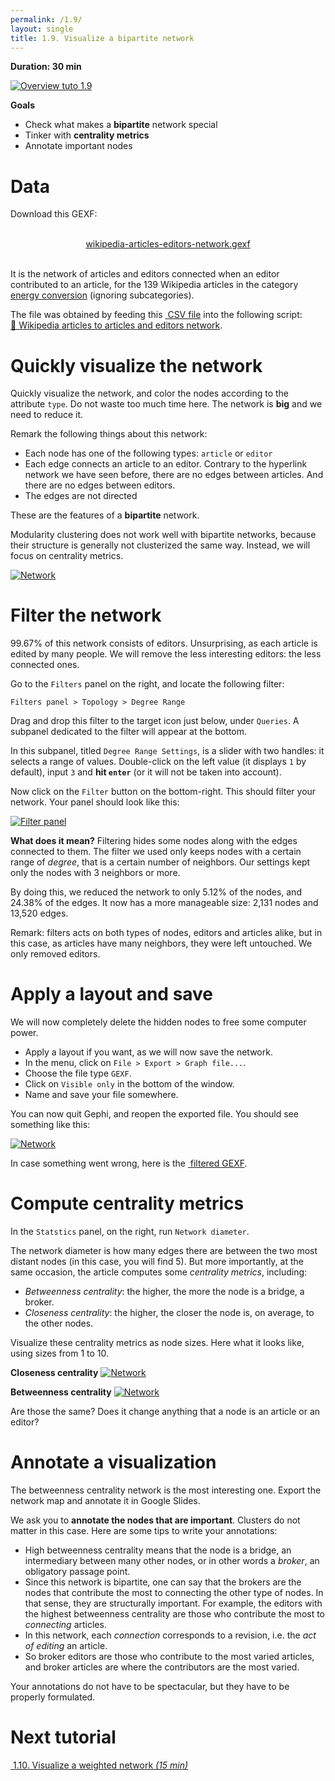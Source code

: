 ```yaml
---
permalink: /1.9/
layout: single
title: 1.9. Visualize a bipartite network
---
```


**Duration: 30 min**

[
	![Overview tuto 1.9](../assets/images/1-9.jpg)
](../assets/images/1-9.jpg)

**Goals**
* Check what makes a **bipartite** network special
* Tinker with **centrality metrics**
* Annotate important nodes

# Data

Download this GEXF:

<center><a href="../assets/data/1-9/wikipedia-articles-editors-network.gexf">
	<i class="fas fa-file" style="font-size:5em"></i><br>
	wikipedia-articles-editors-network.gexf
</a><br><br></center>

It is the network of articles and editors connected when an editor contributed to an article, for the 139 Wikipedia articles in the category [energy conversion](https://en.wikipedia.org/wiki/Category:Energy_conversion) (ignoring subcategories).

The file was obtained by feeding this [<i class="fas fa-file-csv"></i>&nbsp;CSV file](../assets/data/1-9/energy-conversion-category-depth-0.csv) into the following script: [🍄&nbsp;Wikipedia articles to articles and editors network](https://colab.research.google.com/github/jacomyma/mapping-controversies/blob/main/notebooks/Wikipedia_articles_to_articles_and_editors_network.ipynb).

# Quickly visualize the network

Quickly visualize the network, and color the nodes according to the attribute ```type```. Do not waste too much time here. The network is **big** and we need to reduce it.

Remark the following things about this network:
* Each node has one of the following types: ```article``` or ```editor```
* Each edge connects an article to an editor. Contrary to the hyperlink network we have seen before, there are no edges between articles. And there are no edges between editors.
* The edges are not directed

These are the features of a **bipartite** network.

Modularity clustering does not work well with bipartite networks, because their structure is generally not clusterized the same way. Instead, we will focus on centrality metrics.

[
	![Network](../assets/images/1-9/preview.png)
](../assets/images/1-9/preview.png)


# Filter the network

99.67% of this network consists of editors. Unsurprising, as each article is edited by many people. We will remove the less interesting editors: the less connected ones.

Go to the ```Filters``` panel on the right, and locate the following filter:
```
Filters panel > Topology > Degree Range
```
Drag and drop this filter to the target icon just below, under ```Queries```. A subpanel dedicated to the filter will appear at the bottom.

In this subpanel, titled ```Degree Range Settings```, is a slider with two handles: it selects a range of values. Double-click on the left value (it displays ```1``` by default), input ```3``` and **hit ```enter```** (or it will not be taken into account).

Now click on the ```Filter``` button on the bottom-right. This should filter your network. Your panel should look like this:

[
	![Filter panel](../assets/images/1-9/filter.png)
](../assets/images/1-9/filter.png)

**What does it mean?** Filtering hides some nodes along with the edges connected to them. The filter we used only keeps nodes with a certain range of *degree*, that is a certain number of neighbors. Our settings kept only the nodes with 3 neighbors or more.

By doing this, we reduced the network to only 5.12% of the nodes, and 24.38% of the edges. It now has a more manageable size: 2,131 nodes and 13,520 edges.

Remark: filters acts on both types of nodes, editors and articles alike, but in this case, as articles have many neighbors, they were left untouched. We only removed editors.


# Apply a layout and save

We will now completely delete the hidden nodes to free some computer power.
* Apply a layout if you want, as we will now save the network.
* In the menu, click on ```File > Export > Graph file...```.
* Choose the file type ```GEXF```.
* Click on ```Visible only``` in the bottom of the window.
* Name and save your file somewhere.

You can now quit Gephi, and reopen the exported file. You should see something like this:

[
	![Network](../assets/images/1-9/filtered-network.png)
](../assets/images/1-9/filtered-network.png)


In case something went wrong, here is the [<i class="fas fa-file"></i>&nbsp;filtered GEXF](../assets/data/1-9/wikipedia-articles-editors-network-filtered.gexf).


# Compute centrality metrics

In the ```Statstics``` panel, on the right, run ```Network diameter```.

The network diameter is how many edges there are between the two most distant nodes (in this case, you will find 5). But more importantly, at the same occasion, the article computes some *centrality metrics*, including:
* *Betweenness centrality*: the higher, the more the node is a bridge, a broker.
* *Closeness centrality*: the higher, the closer the node is, on average, to the other nodes.

Visualize these centrality metrics as node sizes. Here what it looks like, using sizes from 1 to 10.

**Closeness centrality**
[
	![Network](../assets/images/1-9/closeness.png)
](../assets/images/1-9/closeness.png)

**Betweenness centrality**
[
	![Network](../assets/images/1-9/betweenness.png)
](../assets/images/1-9/betweenness.png)

Are those the same? Does it change anything that a node is an article or an editor?

# Annotate a visualization

The betweenness centrality network is the most interesting one. Export the network map and annotate it in Google Slides.

We ask you to **annotate the nodes that are important**. Clusters do not matter in this case. Here are some tips to write your annotations:
* High betweenness centrality means that the node is a bridge, an intermediary between many other nodes, or in other words a *broker*, an obligatory passage point.
* Since this network is bipartite, one can say that the brokers are the nodes that contribute the most to connecting the other type of nodes. In that sense, they are structurally important. For example, the editors with the highest betweenness centrality are those who contribute the most to *connecting* articles.
* In this network, each *connection* corresponds to a revision, i.e. the *act of editing* an article.
* So broker editors are those who contribute to the most varied articles, and broker articles are where the contributors are the most varied.

Your annotations do not have to be spectacular, but they have to be properly formulated.

# Next tutorial

[<i class="fas fa-forward"></i>&nbsp;1.10. Visualize a weighted network *(15 min)*](../1.10/)
